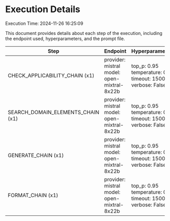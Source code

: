 # Execution Details

Execution Time: 2024-11-26 16:25:09

This document provides details about each step of the execution, including the endpoint used, hyperparameters, and the prompt file.

| Step | Endpoint | Hyperparameters | Prompt Files |
|------|----------|-----------------|--------------|
| CHECK_APPLICABILITY_CHAIN (x1) | provider: mistral<br>model: open-mixtral-8x22b | top_p: 0.95<br>temperature: 0.6<br>timeout: 1500<br>verbose: False | (plain, check-applicability/mistral/plain-template.txt) |
| SEARCH_DOMAIN_ELEMENTS_CHAIN (x1) | provider: mistral<br>model: open-mixtral-8x22b | top_p: 0.95<br>temperature: 0.65<br>timeout: 1500<br>verbose: False | (plain, search-domain-elements/mistral/plain-template-lowsigma.txt) |
| GENERATE_CHAIN (x1) | provider: mistral<br>model: open-mixtral-8x22b | top_p: 0.95<br>temperature: 0.7<br>timeout: 1500<br>verbose: False | (plain, generate-requirements/mistral/plain-template.txt) |
| FORMAT_CHAIN (x1) | provider: mistral<br>model: open-mixtral-8x22b | top_p: 0.95<br>temperature: 0.5<br>timeout: 1500<br>verbose: False | (plain, format-json/mistral/plain-template.txt) |
